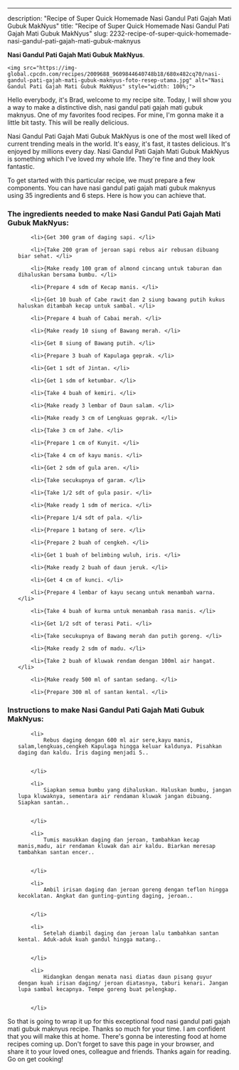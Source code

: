 ---
description: "Recipe of Super Quick Homemade Nasi Gandul Pati Gajah Mati Gubuk MakNyus"
title: "Recipe of Super Quick Homemade Nasi Gandul Pati Gajah Mati Gubuk MakNyus"
slug: 2232-recipe-of-super-quick-homemade-nasi-gandul-pati-gajah-mati-gubuk-maknyus

<p>
	<strong>Nasi Gandul Pati Gajah Mati Gubuk MakNyus</strong>. 
	
</p>
<p>
	
	<img src="https://img-global.cpcdn.com/recipes/2009688_9609844640748b18/680x482cq70/nasi-gandul-pati-gajah-mati-gubuk-maknyus-foto-resep-utama.jpg" alt="Nasi Gandul Pati Gajah Mati Gubuk MakNyus" style="width: 100%;">
	
	
</p>
<p>
	Hello everybody, it's Brad, welcome to my recipe site. Today, I will show you a way to make a distinctive dish, nasi gandul pati gajah mati gubuk maknyus. One of my favorites food recipes. For mine, I'm gonna make it a little bit tasty. This will be really delicious.
</p>
	
<p>
	Nasi Gandul Pati Gajah Mati Gubuk MakNyus is one of the most well liked of current trending meals in the world. It's easy, it's fast, it tastes delicious. It's enjoyed by millions every day. Nasi Gandul Pati Gajah Mati Gubuk MakNyus is something which I've loved my whole life. They're fine and they look fantastic.
</p>
<p>
	
</p>

<p>
To get started with this particular recipe, we must prepare a few components. You can have nasi gandul pati gajah mati gubuk maknyus using 35 ingredients and 6 steps. Here is how you can achieve that.
</p>

<h3>The ingredients needed to make Nasi Gandul Pati Gajah Mati Gubuk MakNyus:</h3>

<ol>
	
		<li>{Get 300 gram of daging sapi. </li>
	
		<li>{Take 200 gram of jeroan sapi rebus air rebusan dibuang biar sehat. </li>
	
		<li>{Make ready 100 gram of almond cincang untuk taburan dan dihaluskan bersama bumbu. </li>
	
		<li>{Prepare 4 sdm of Kecap manis. </li>
	
		<li>{Get 10 buah of Cabe rawit dan 2 siung bawang putih kukus haluskan ditambah kecap untuk sambal. </li>
	
		<li>{Prepare 4 buah of Cabai merah. </li>
	
		<li>{Make ready 10 siung of Bawang merah. </li>
	
		<li>{Get 8 siung of Bawang putih. </li>
	
		<li>{Prepare 3 buah of Kapulaga geprak. </li>
	
		<li>{Get 1 sdt of Jintan. </li>
	
		<li>{Get 1 sdm of ketumbar. </li>
	
		<li>{Take 4 buah of kemiri. </li>
	
		<li>{Make ready 3 lembar of Daun salam. </li>
	
		<li>{Make ready 3 cm of Lengkuas geprak. </li>
	
		<li>{Take 3 cm of Jahe. </li>
	
		<li>{Prepare 1 cm of Kunyit. </li>
	
		<li>{Take 4 cm of kayu manis. </li>
	
		<li>{Get 2 sdm of gula aren. </li>
	
		<li>{Take secukupnya of garam. </li>
	
		<li>{Take 1/2 sdt of gula pasir. </li>
	
		<li>{Make ready 1 sdm of merica. </li>
	
		<li>{Prepare 1/4 sdt of pala. </li>
	
		<li>{Prepare 1 batang of sere. </li>
	
		<li>{Prepare 2 buah of cengkeh. </li>
	
		<li>{Get 1 buah of belimbing wuluh, iris. </li>
	
		<li>{Make ready 2 buah of daun jeruk. </li>
	
		<li>{Get 4 cm of kunci. </li>
	
		<li>{Prepare 4 lembar of kayu secang untuk menambah warna. </li>
	
		<li>{Take 4 buah of kurma untuk menambah rasa manis. </li>
	
		<li>{Get 1/2 sdt of terasi Pati. </li>
	
		<li>{Take secukupnya of Bawang merah dan putih goreng. </li>
	
		<li>{Make ready 2 sdm of madu. </li>
	
		<li>{Take 2 buah of kluwak rendam dengan 100ml air hangat. </li>
	
		<li>{Make ready 500 ml of santan sedang. </li>
	
		<li>{Prepare 300 ml of santan kental. </li>
	
</ol>
<p>
	
</p>

<h3>Instructions to make Nasi Gandul Pati Gajah Mati Gubuk MakNyus:</h3>

<ol>
	
		<li>
			Rebus daging dengan 600 ml air sere,kayu manis, salam,lengkuas,cengkeh Kapulaga hingga keluar kaldunya. Pisahkan daging dan kaldu. Iris daging menjadi 5..
			
			
		</li>
	
		<li>
			Siapkan semua bumbu yang dihaluskan. Haluskan bumbu, jangan lupa kluwaknya, sementara air rendaman kluwak jangan dibuang. Siapkan santan..
			
			
		</li>
	
		<li>
			Tumis masukkan daging dan jeroan, tambahkan kecap manis,madu, air rendaman kluwak dan air kaldu. Biarkan meresap tambahkan santan encer..
			
			
		</li>
	
		<li>
			Ambil irisan daging dan jeroan goreng dengan teflon hingga kecoklatan. Angkat dan gunting-gunting daging, jeroan..
			
			
		</li>
	
		<li>
			Setelah diambil daging dan jeroan lalu tambahkan santan kental. Aduk-aduk kuah gandul hingga matang..
			
			
		</li>
	
		<li>
			Hidangkan dengan menata nasi diatas daun pisang guyur dengan kuah irisan daging/ jeroan diatasnya, taburi kenari. Jangan lupa sambal kecapnya. Tempe goreng buat pelengkap.
			
			
		</li>
	
</ol>

<p>
	
</p>

<p>
	So that is going to wrap it up for this exceptional food nasi gandul pati gajah mati gubuk maknyus recipe. Thanks so much for your time. I am confident that you will make this at home. There's gonna be interesting food at home recipes coming up. Don't forget to save this page in your browser, and share it to your loved ones, colleague and friends. Thanks again for reading. Go on get cooking!
</p>
